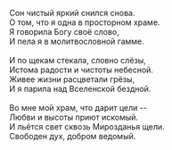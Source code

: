 Сон чистый яркий снился снова.<br />
О том, что я одна в просторном храме.<br />
Я говорила Богу своё слово,<br />
И пела я в молитвословной гамме.<br />
<br />
И по щекам стекала, словно слёзы,<br />
Истома радости и чистоты небесной.<br />
Живее жизни расцветали грёзы,<br />
И я парила над Вселенской бездной.<br />
<br />
Во мне мой храм, что дарит цели --<br />
Любви и высоты приют искомый.<br />
И льётся свет сквозь Мирозданья щели.<br />
Свободен дух, добром ведомый.